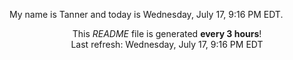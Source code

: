 My name is Tanner and today is Wednesday, July 17, 9:16 PM EDT.

<p align="center">This <i>README</i> file is generated <b>every 3 hours</b>!</br>Last refresh: Wednesday, July 17, 9:16 PM EDT<br /></p>
